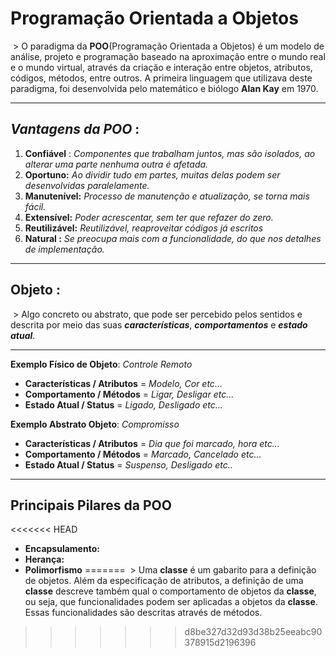 # 												Programação Orientada a Objetos

​		 >	O paradigma da **POO**(Programação Orientada a Objetos) é um  modelo de análise, projeto e programação baseado na aproximação entre o mundo real e o mundo virtual, através da criação e interação entre objetos, atributos, códigos, métodos, entre outros. A primeira linguagem que utilizava deste paradigma, foi desenvolvida pelo matemático e biólogo **Alan Kay** em 1970.

---

## ***Vantagens da POO*** :

1. **Confiável** : *Componentes que trabalham juntos, mas são isolados, ao alterar uma parte nenhuma outra é afetada.*
2. **Oportuno:** *Ao dividir tudo em partes, muitas delas podem ser desenvolvidas paralelamente.*
3. **Manutenível:** *Processo de manutenção e atualização, se torna mais fácil.*
4. **Extensível:** *Poder acrescentar, sem ter que refazer do zero.*  
5. **Reutilizável:** *Reutilizável, reaproveitar códigos já escritos* 
6. **Natural :** *Se preocupa mais com a funcionalidade, do que nos detalhes de implementação.*

---

## Objeto : 

​	 >	Algo concreto ou abstrato, que pode ser percebido pelos sentidos e descrita por meio das suas ***características***, ***comportamentos*** e ***estado atual***.

---

**Exemplo Físico de Objeto**: *Controle Remoto*

- **Características / Atributos**   =  *Modelo, Cor   etc...*
- **Comportamento / Métodos** =  *Ligar, Desligar   etc...*
- **Estado Atual / Status**          =  *Ligado, Desligado   etc...* 

**Exemplo Abstrato Objeto**: *Compromisso*

- **Características / Atributos**   =  *Dia que foi marcado, hora  etc...*
- **Comportamento / Métodos** =  *Marcado, Cancelado  etc...*
- **Estado Atual / Status**          =  *Suspenso, Desligado   etc..*

----

## Principais Pilares da POO

<<<<<<< HEAD
- **Encapsulamento:**
- **Herança:**
- **Polimorfismo**
=======
​	 >	Uma **classe** é um gabarito para a definição de objetos. Além da especificação de atributos, a definição de uma **classe** descreve também qual o comportamento de objetos da **classe**, ou seja, que funcionalidades podem ser aplicadas a objetos da **classe**. Essas funcionalidades são descritas através de métodos.
>>>>>>> d8be327d32d93d38b25eeabc90378915d2196396
